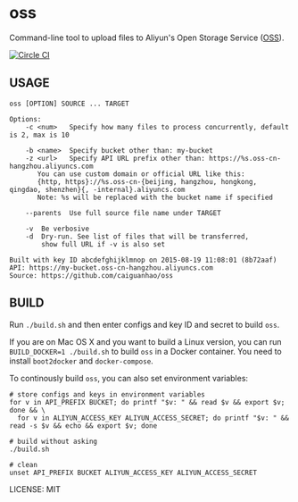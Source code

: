 oss
===

Command-line tool to upload files to Aliyun's Open Storage Service ([OSS](http://www.aliyun.com/product/oss)).

[![Circle CI](https://circleci.com/gh/caiguanhao/oss.svg?style=svg)](https://circleci.com/gh/caiguanhao/oss)

USAGE
-----

```help
oss [OPTION] SOURCE ... TARGET

Options:
    -c <num>   Specify how many files to process concurrently, default is 2, max is 10

    -b <name>  Specify bucket other than: my-bucket
    -z <url>   Specify API URL prefix other than: https://%s.oss-cn-hangzhou.aliyuncs.com
       You can use custom domain or official URL like this:
       {http, https}://%s.oss-cn-{beijing, hangzhou, hongkong, qingdao, shenzhen}{, -internal}.aliyuncs.com
       Note: %s will be replaced with the bucket name if specified

    --parents  Use full source file name under TARGET

    -v  Be verbosive
    -d  Dry-run. See list of files that will be transferred,
        show full URL if -v is also set

Built with key ID abcdefghijklmnop on 2015-08-19 11:08:01 (8b72aaf)
API: https://my-bucket.oss-cn-hangzhou.aliyuncs.com
Source: https://github.com/caiguanhao/oss
```

BUILD
-----

Run `./build.sh` and then enter configs and key ID and secret to build `oss`.

If you are on Mac OS X and you want to build a Linux version,
you can run `BUILD_DOCKER=1 ./build.sh` to build `oss` in a Docker container.
You need to install `boot2docker` and `docker-compose`.

To continously build `oss`, you can also set environment variables:
```
# store configs and keys in environment variables
for v in API_PREFIX BUCKET; do printf "$v: " && read $v && export $v; done && \
  for v in ALIYUN_ACCESS_KEY ALIYUN_ACCESS_SECRET; do printf "$v: " && read -s $v && echo && export $v; done

# build without asking
./build.sh

# clean
unset API_PREFIX BUCKET ALIYUN_ACCESS_KEY ALIYUN_ACCESS_SECRET
```

LICENSE: MIT
